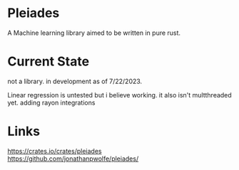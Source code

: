 # Pleiades
A Machine learning library aimed to be written in pure rust.

# Current State
not a library.
in development as of 7/22/2023.

Linear regression is untested but i believe working. it also isn't multthreaded yet.  adding rayon integrations

# Links
https://crates.io/crates/pleiades
https://github.com/jonathanpwolfe/pleiades/
